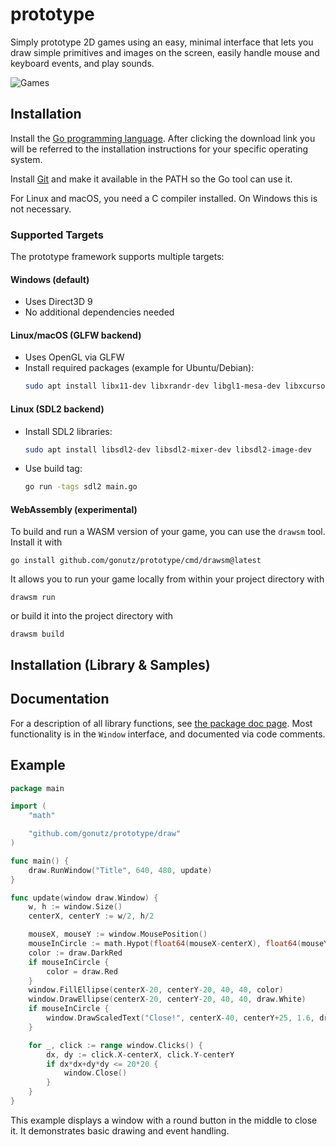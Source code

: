 # prototype

Simply prototype 2D games using an easy, minimal interface that lets you draw
simple primitives and images on the screen, easily handle mouse and keyboard
events, and play sounds.

![Games](https://github.com/gonutz/prototype/blob/master/samples/screenshots/games.png)

## Installation

Install the [Go programming language](https://golang.org/dl/). After clicking
the download link you will be referred to the installation instructions for your
specific operating system.

Install [Git](https://git-scm.com/downloads) and make it available in the PATH
so the Go tool can use it.

For Linux and macOS, you need a C compiler installed. On Windows this is not
necessary.

### Supported Targets

The prototype framework supports multiple targets:

#### Windows (default)

- Uses Direct3D 9
- No additional dependencies needed

#### Linux/macOS (GLFW backend)

- Uses OpenGL via GLFW
- Install required packages (example for Ubuntu/Debian):
  ```sh
  sudo apt install libx11-dev libxrandr-dev libgl1-mesa-dev libxcursor-dev libxinerama-dev libxi-dev
  ```

#### Linux (SDL2 backend)

- Install SDL2 libraries:
  ```sh
  sudo apt install libsdl2-dev libsdl2-mixer-dev libsdl2-image-dev
  ```
- Use build tag:
  ```sh
  go run -tags sdl2 main.go
  ```

#### WebAssembly (experimental)

To build and run a WASM version of your game, you can use the `drawsm` tool.
Install it with

	go install github.com/gonutz/prototype/cmd/drawsm@latest

It allows you to run your game locally from within your project directory with

	drawsm run

or build it into the project directory with

	drawsm build

## Installation (Library & Samples)

## Documentation

For a description of all library functions, see [the package doc
page](https://pkg.go.dev/github.com/gonutz/prototype/draw). Most functionality
is in the `Window` interface, and documented via code comments.

## Example

```go
package main

import (
	"math"

	"github.com/gonutz/prototype/draw"
)

func main() {
	draw.RunWindow("Title", 640, 480, update)
}

func update(window draw.Window) {
	w, h := window.Size()
	centerX, centerY := w/2, h/2

	mouseX, mouseY := window.MousePosition()
	mouseInCircle := math.Hypot(float64(mouseX-centerX), float64(mouseY-centerY)) < 20
	color := draw.DarkRed
	if mouseInCircle {
		color = draw.Red
	}
	window.FillEllipse(centerX-20, centerY-20, 40, 40, color)
	window.DrawEllipse(centerX-20, centerY-20, 40, 40, draw.White)
	if mouseInCircle {
		window.DrawScaledText("Close!", centerX-40, centerY+25, 1.6, draw.Green)
	}

	for _, click := range window.Clicks() {
		dx, dy := click.X-centerX, click.Y-centerY
		if dx*dx+dy*dy <= 20*20 {
			window.Close()
		}
	}
}
```

This example displays a window with a round button in the middle to close it. It demonstrates basic drawing and event handling.
